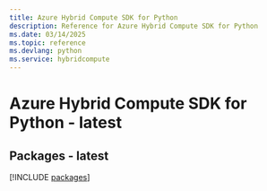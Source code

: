 ```yaml
---
title: Azure Hybrid Compute SDK for Python
description: Reference for Azure Hybrid Compute SDK for Python
ms.date: 03/14/2025
ms.topic: reference
ms.devlang: python
ms.service: hybridcompute
---
```

# Azure Hybrid Compute SDK for Python - latest
## Packages - latest
[!INCLUDE [packages](hybrid-compute-index.md)]